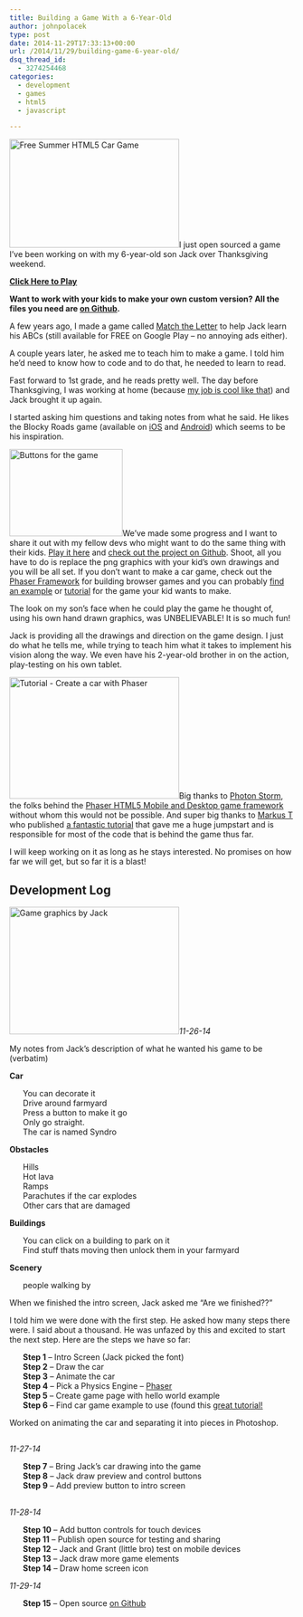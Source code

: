 ```yaml
---
title: Building a Game With a 6-Year-Old
author: johnpolacek
type: post
date: 2014-11-29T17:33:13+00:00
url: /2014/11/29/building-game-6-year-old/
dsq_thread_id:
  - 3274254468
categories:
  - development
  - games
  - html5
  - javascript

---
```


[<img src="/img/blog/2014/11/free-summer1-300x192.png" alt="Free Summer HTML5 Car Game" width="300" height="192" class="alignleft size-medium wp-image-1770" srcset="http://johnpolacek.com/wp-content/uploads/2014/11/free-summer1-300x192.png 300w, http://johnpolacek.com/wp-content/uploads/2014/11/free-summer1-467x300.png 467w, http://johnpolacek.com/wp-content/uploads/2014/11/free-summer1.png 480w" sizes="(max-width: 300px) 100vw, 300px" />][1]I just open sourced a game I’ve been working on with my 6-year-old son Jack over Thanksgiving weekend.

**[Click Here to Play][1]**

**Want to work with your kids to make your own custom version? All the files you need are [on Github][2].**

A few years ago, I made a game called [Match the Letter][3] to help Jack learn his ABCs (still available for FREE on Google Play &#8211; no annoying ads either).

A couple years later, he asked me to teach him to make a game. I told him he’d need to know how to code and to do that, he needed to learn to read.

Fast forward to 1st grade, and he reads pretty well. The day before Thanksgiving, I was working at home (because [my job is cool like that][4]) and Jack brought it up again.

I started asking him questions and taking notes from what he said. He likes the Blocky Roads game (available on [iOS][5] and [Android][6]) which seems to be his inspiration.

<img src="/img/blog/2014/11/go-back-300x231.png" alt="Buttons for the game" width="200" height="154" class="alignleft size-medium wp-image-1787" srcset="http://johnpolacek.com/wp-content/uploads/2014/11/go-back-300x231.png 300w, http://johnpolacek.com/wp-content/uploads/2014/11/go-back-389x300.png 389w, http://johnpolacek.com/wp-content/uploads/2014/11/go-back.png 480w" sizes="(max-width: 200px) 100vw, 200px" />We’ve made some progress and I want to share it out with my fellow devs who might want to do the same thing with their kids. [Play it here][1] and [check out the project on Github][2]. Shoot, all you have to do is replace the png graphics with your kid’s own drawings and you will be all set. If you don&#8217;t want to make a car game, check out the [Phaser Framework][7] for building browser games and you can probably [find an example][8] or [tutorial][9] for the game your kid wants to make.

The look on my son’s face when he could play the game he thought of, using his own hand drawn graphics, was UNBELIEVABLE! It is so much fun!

Jack is providing all the drawings and direction on the game design. I just do what he tells me, while trying to teach him what it takes to implement his vision along the way. We even have his 2-year-old brother in on the action, play-testing on his own tablet.

[<img src="/img/blog/2014/11/tutorial-300x215.png" alt="Tutorial - Create a car with Phaser" width="300" height="215" class="alignleft size-medium wp-image-1778" srcset="http://johnpolacek.com/wp-content/uploads/2014/11/tutorial-300x215.png 300w, http://johnpolacek.com/wp-content/uploads/2014/11/tutorial-418x300.png 418w, http://johnpolacek.com/wp-content/uploads/2014/11/tutorial.png 480w" sizes="(max-width: 300px) 100vw, 300px" />][10]Big thanks to [Photon Storm][11], the folks behind the [Phaser HTML5 Mobile and Desktop game framework][7] without whom this would not be possible. And super big thanks to [Markus T][12] who published [a fantastic tutorial][10] that gave me a huge jumpstart and is responsible for most of the code that is behind the game thus far.

I will keep working on it as long as he stays interested. No promises on how far we will get, but so far it is a blast!

## Development Log

<img src="/img/blog/2014/11/jack-drawing-300x225.png" alt="Game graphics by Jack" width="300" height="225" class="alignright size-medium wp-image-1780" srcset="http://johnpolacek.com/wp-content/uploads/2014/11/jack-drawing-300x225.png 300w, http://johnpolacek.com/wp-content/uploads/2014/11/jack-drawing-398x300.png 398w, http://johnpolacek.com/wp-content/uploads/2014/11/jack-drawing.png 480w" sizes="(max-width: 300px) 100vw, 300px" />_11-26-14_

My notes from Jack’s description of what he wanted his game to be (verbatim)

**Car**

<ul class="task-list">
  <li>
    You can decorate it
  </li>
  <li>
    Drive around farmyard
  </li>
  <li>
    Press a button to make it go
  </li>
  <li>
    Only go straight.
  </li>
  <li>
    The car is named Syndro
  </li>
</ul>

**Obstacles**

<ul class="task-list">
  <li>
    Hills
  </li>
  <li>
    Hot lava
  </li>
  <li>
    Ramps
  </li>
  <li>
    Parachutes if the car explodes
  </li>
  <li>
    Other cars that are damaged
  </li>
</ul>

**Buildings**

<ul class="task-list">
  <li>
    You can click on a building to park on it
  </li>
  <li>
    Find stuff thats moving then unlock them in your farmyard
  </li>
</ul>

**Scenery**

<ul class="task-list">
  <li>
    people walking by
  </li>
</ul>

When we finished the intro screen, Jack asked me “Are we finished??”

I told him we were done with the first step. He asked how many steps there were. I said about a thousand. He was unfazed by this and excited to start the next step. Here are the steps we have so far:

<ul class="task-list">
  <li>
    <strong>Step 1</strong> &#8211; Intro Screen (Jack picked the font)
  </li>
  <li>
    <strong>Step 2</strong> &#8211; Draw the car
  </li>
  <li>
    <strong>Step 3</strong> &#8211; Animate the car
  </li>
  <li>
    <strong>Step 4</strong> &#8211; Pick a Physics Engine &#8211; <a href="https://github.com/photonstorm/phaser">Phaser</a>
  </li>
  <li>
    <strong>Step 5</strong> &#8211; Create game page with hello world example
  </li>
  <li>
    <strong>Step 6</strong> &#8211; Find car game example to use (found this <a href="http://www.inkfood.com/create-a-car-with-phaser/">great tutorial!</a>
  </li>
</ul>

Worked on animating the car and separating it into pieces in Photoshop.

## 

_11-27-14_

<ul class="task-list">
  <li>
    <strong>Step 7</strong> &#8211; Bring Jack’s car drawing into the game
  </li>
  <li>
    <strong>Step 8</strong> &#8211; Jack draw preview and control buttons
  </li>
  <li>
    <strong>Step 9</strong> &#8211; Add preview button to intro screen
  </li>
</ul>

## 

_11-28-14_

<ul class="task-list">
  <li>
    <strong>Step 10</strong> &#8211; Add button controls for touch devices
  </li>
  <li>
    <strong>Step 11</strong> &#8211; Publish open source for testing and sharing
  </li>
  <li>
    <strong>Step 12</strong> &#8211; Jack and Grant (little bro) test on mobile devices
  </li>
  <li>
    <strong>Step 13</strong> &#8211; Jack draw more game elements
  </li>
  <li>
    <strong>Step 14</strong> &#8211; Draw home screen icon
  </li>
</ul>

_11-29-14_

<ul class="task-list">
  <li>
    <strong>Step 15</strong> &#8211; Open source <a href="https://github.com/johnpolacek/free-summer">on Github</a>
  </li>
</ul>

 [1]: http://johnpolacek.github.io/free-summer/
 [2]: https://github.com/johnpolacek/free-summer
 [3]: http://johnpolacek.com/matchtheletter/ "Match The Letter Game"
 [4]: http://www.auctionsbycellular.com/about/ "About AuctionsByCellular"
 [5]: https://itunes.apple.com/us/app/blocky-roads/id720725216?mt=8
 [6]: https://play.google.com/store/apps/details?id=com.crescentmoongames.blocky_roads&hl=en
 [7]: http://phaser.io
 [8]: http://examples.phaser.io/
 [9]: https://www.google.com/search?q=phaser+examples&oq=phaser+examples
 [10]: http://www.inkfood.com/create-a-car-with-phaser/
 [11]: http://www.photonstorm.com
 [12]: https://twitter.com/markusT_inkfood